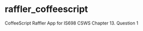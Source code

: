 raffler_coffeescript
====================

CoffeeScript Raffler App for IS698 CSWS
Chapter 13. Question 1
